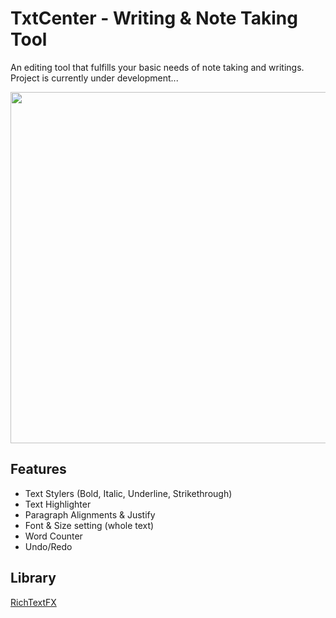 # TxtCenter - Writing & Note Taking Tool
An editing tool that fulfills your basic needs of note taking and writings.
Project is currently under development...

<img src=https://raw.githubusercontent.com/hnadrian/TxtCenter/main/src/img/txtCenter.png width="600" height="562"> 

## Features
* Text Stylers (Bold, Italic, Underline, Strikethrough)
* Text Highlighter
* Paragraph Alignments & Justify
* Font & Size setting (whole text)
* Word Counter
* Undo/Redo

## Library
[RichTextFX](https://github.com/FXMisc/RichTextFX)